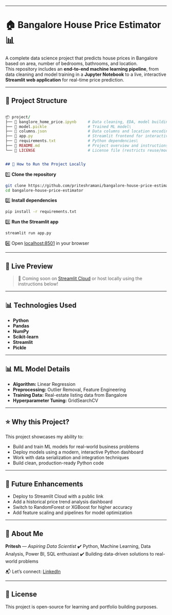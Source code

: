 

---
# 🏠 Bangalore House Price Estimator 📊


A complete data science project that predicts house prices in Bangalore based on area, number of bedrooms, bathrooms, and location.  
This repository includes an **end-to-end machine learning pipeline**, from data cleaning and model training in a **Jupyter Notebook** to a live, interactive **Streamlit web application** for real-time price prediction.

---

## 📂 Project Structure

```ruby

📦 project/
├── 📓 banglore_home_price.ipynb     # Data cleaning, EDA, model building, hyperparameter tuning \
├── 📄 model.pickle                  # Trained ML model\               
├── 📄 columns.json                  # Data columns and location encodings\
├── 📄 app.py                        # Streamlit frontend for interactive house price estimation\
├── 📄 requirements.txt              # Python dependencies\
├── 📄 README.md                     # Project overview and instructions\
└── 📄 LICENSE                       # License file (restricts reuse/modification)\

```
  
```markdown

## 🚀 How to Run the Project Locally 

```

1️⃣ **Clone the repository**  

```bash
git clone https://github.com/priteshramani/bangalore-house-price-estimator
cd bangalore-house-price-estimator
```

2️⃣ **Install dependencies**

```bash
pip install -r requirements.txt
```

3️⃣ **Run the Streamlit app**

```bash
streamlit run app.py
```

4️⃣ Open [localhost:8501](http://localhost:8501) in your browser

---


## 🚀 Live Preview

> 📌 Coming soon on [Streamlit Cloud](https://share.streamlit.io/) or host locally using the instructions below!

---

## 📊 Technologies Used

* **Python**
* **Pandas**
* **NumPy**
* **Scikit-learn**
* **Streamlit**
* **Pickle**

---

## 📊 ML Model Details

* **Algorithm:** Linear Regression
* **Preprocessing:** Outlier Removal, Feature Engineering
* **Training Data:** Real-estate listing data from Bangalore
* **Hyperparameter Tuning:** GridSearchCV

---

## ⭐ Why this Project?

This project showcases my ability to:

* Build and train ML models for real-world business problems
* Deploy models using a modern, interactive Python dashboard
* Work with data serialization and integration techniques
* Build clean, production-ready Python code

---

## 📌 Future Enhancements

* Deploy to Streamlit Cloud with a public link
* Add a historical price trend analysis dashboard
* Switch to RandomForest or XGBoost for higher accuracy
* Add feature scaling and pipelines for model optimization

---

## 📣 About Me

**Pritesh** — *Aspiring Data Scientist*
✔️ Python, Machine Learning, Data Analysis, Power BI, SQL enthusiast
✔️ Building data-driven solutions to real-world problems

📬 Let’s connect: [LinkedIn](https://www.linkedin.com/in/pritesh-ramani)

---
## 📝 License

This project is open-source for learning and portfolio building purposes.
